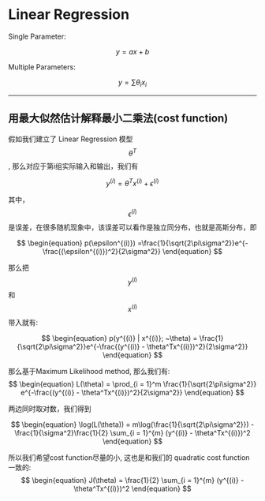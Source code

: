 # Linear Regression

Single Parameter:

$$
\begin{equation}
y  = ax +b
\end{equation}
$$

Multiple Parameters:

$$
\begin{equation}
y  = \sum \theta_i x_i 
\end{equation}
$$

---
## 用最大似然估计解释最小二乘法(cost function)
假如我们建立了 Linear Regression 模型 $$\theta^T$$, 那么对应于第i组实际输入和输出，我们有

$$
\begin{equation}
y^{(i)}  = \theta^T x^{(i)} + \epsilon^{(i)} 
\end{equation}
$$

其中， $$\epsilon^{(i)} $$ 是误差，在很多随机现象中，该误差可以看作是独立同分布，也就是高斯分布，即

$$
\begin{equation}
p(\epsilon^{(i)}) =\frac{1}{\sqrt{2\pi\sigma^2}}e^{-\frac{(\epsilon^{(i)})^2}{2\sigma^2}}
\end{equation}
$$

那么把$$y^{(i)}$$ 和 $$x^{(i)}$$带入就有:

$$
\begin{equation}
p(y^{(i)} | x^{(i)}; ~\theta) = \frac{1}{\sqrt{2\pi\sigma^2}}e^{-\frac{(y^{(i)} - \theta^Tx^{(i)})^2}{2\sigma^2}}
\end{equation}
$$

那么基于Maximum Likelihood method, 那么我们有:
$$
\begin{equation}
L(\theta) = \prod_{i = 1}^m \frac{1}{\sqrt{2\pi\sigma^2}} e^{-\frac{(y^{(i)} - \theta^Tx^{(i)})^2}{2\sigma^2}}
\end{equation}
$$

两边同时取对数，我们得到

$$
\begin{equation}
\log(L(\theta)) = m\log(\frac{1}{\sqrt{2\pi\sigma^2}}) - \frac{1}{\sigma^2}\frac{1}{2} \sum_{i = 1}^{m} (y^{(i)} - \theta^Tx^{(i)})^2
\end{equation}
$$

所以我们希望cost function尽量的小, 这也是和我们的 quadratic cost function 一致的:
$$
\begin{equation}
J(\theta) = \frac{1}{2} \sum_{i = 1}^{m} (y^{(i)} - \theta^Tx^{(i)})^2
\end{equation}
$$






